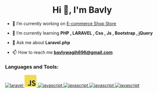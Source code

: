 <h1 align="center">Hi 👋, I'm Bavly</h1>

- 🔭 I’m currently working on [E-commerce Shop Store](https://github.com/bavlywagih/ecommerce-shop-store)

- 🌱 I’m currently learning **PHP , LARAVEL , Css , Js , Bootstrap , jQuery**

- 💬 Ask me about **Laravel.php**

- 📫 How to reach me **bavlywagih696@gmail.com**


<h3 align="left">Languages and Tools:</h3>

<p align="left">
<a href="https://laravel.com/" target="_blank" rel="noreferrer">
    <img src="https://laravel.com/img/logomark.min.svg" alt="laravel" width="40" height="40"/> 
</a>
<a href="https://developer.mozilla.org/en-US/docs/Web/JavaScript" target="_blank" rel="noreferrer">
    <img src="https://raw.githubusercontent.com/devicons/devicon/master/icons/javascript/javascript-original.svg" alt="javascript" width="40" height="40"/>
</a> 
<a href="https://www.php.net/" target="_blank" rel="noreferrer">
    <img src="https://www.php.net/images/logos/php-logo-white.svg" alt="javascript" width="40" height="40"/>
</a> 
<a href="https://developer.mozilla.org/en-US/docs/Web/CSS" target="_blank" rel="noreferrer">
    <img src="https://upload.wikimedia.org/wikipedia/commons/thumb/d/d5/CSS3_logo_and_wordmark.svg/1200px-CSS3_logo_and_wordmark.svg.png" alt="javascript" width="40" height="40"/>
</a> 
<a href="https://getbootstrap.com/" target="_blank" rel="noreferrer">
    <img src="https://getbootstrap.com/docs/5.3/assets/brand/bootstrap-logo-shadow.png" alt="javascript" width="40" height="40"/>
</a>
 <a href="https://jquery.com/" target="_blank" rel="noreferrer">
    <img src="https://jquery.com/wp-content/themes/jquery.com/i/favicon.ico" alt="javascript" width="40" height="40"/>
</a> 

</p>
